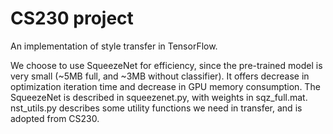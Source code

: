 # CS230 project

An implementation of style transfer in TensorFlow.

We choose to use SqueezeNet for efficiency, since the pre-trained model is very small (~5MB full, and ~3MB without classifier). It offers decrease in optimization iteration time and decrease in GPU memory consumption.
The SqueezeNet is described in squeezenet.py, with weights in sqz_full.mat. 
nst_utils.py describes some utility functions we need in transfer, and is adopted from CS230.
